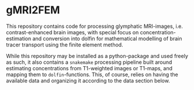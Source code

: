 # gMRI2FEM
    
This repository contains code for processing glymphatic MRI-images, i.e. contrast-enhanced brain images, with special focus on concentration-estimation and conversion into dolfin for mathematical modelling of brain tracer transport using the finite element method. 

While this repository may be installed as a python-package and used freely as such, it also contains a `snakemake` processing pipeline built around estimating concentrations from T1-weighted images or T1-maps, and mapping them to `dolfin`-functions. This, of course, relies on having the available data and organizing it according to the data section below.

